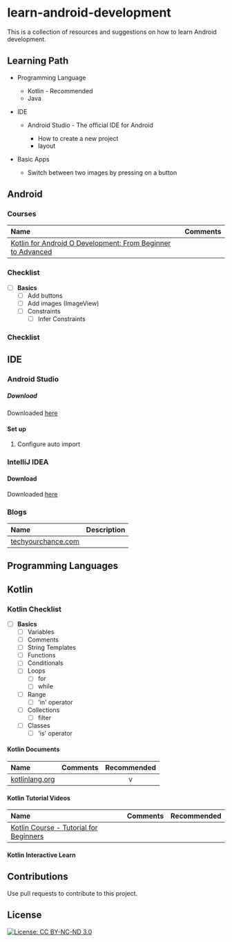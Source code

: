 # learn-android-development

This is a collection of resources and suggestions on how to learn Android development.

## Learning Path

* Programming Language

  * Kotlin - Recommended
  * Java

* IDE

  * Android Studio - The official IDE for Android

    * How to create a new project
    * layout

* Basic Apps

  * Switch between two images by pressing on a button

## Android

### Courses

Name | Comments
:------|:------:
[Kotlin for Android O Development: From Beginner to Advanced](https://www.udemy.com/course/kotlinandroid) |

### Checklist

- [ ] **Basics**
  - [ ] Add buttons
  - [ ] Add images (ImageView)
  - [ ] Constraints
    - [ ] Infer Constraints

### Checklist

## IDE

### Android Studio

##### Download

Downloaded [here](https://developer.android.com/studio)

#### Set up

1. Configure auto import

### IntelliJ IDEA

#### Download

Downloaded [here](https://www.jetbrains.com/idea/download)

### Blogs

Name | Description
:------|:------:
[techyourchance.com](https://www.techyourchance.com) | 

## Programming Languages

## Kotlin

### Kotlin Checklist

- [ ] **Basics**
  - [ ] Variables
  - [ ] Comments
  - [ ] String Templates
  - [ ] Functions
  - [ ] Conditionals
  - [ ] Loops
    - [ ] for
    - [ ] while
  - [ ] Range
    - [ ] 'in' operator
  - [ ] Collections
    - [ ] filter
  - [ ] Classes
    - [ ] 'is' operator

#### Kotlin Documents

Name | Comments | Recommended
:-------|:------|:------:
[kotlinlang.org](https://kotlinlang.org/docs/reference) | | v

#### Kotlin Tutorial Videos

Name | Comments | Recommended
:-------|:------|:------:
[Kotlin Course - Tutorial for Beginners](https://www.youtube.com/watch?v=F9UC9DY-vIU) | 

#### Kotlin Interactive Learn

## Contributions

Use pull requests to contribute to this project.

## License

[![License: CC BY-NC-ND 3.0](https://img.shields.io/badge/License-CC%20BY--NC--ND%203.0-lightgrey.svg)](https://creativecommons.org/licenses/by-nc-nd/3.0/)
